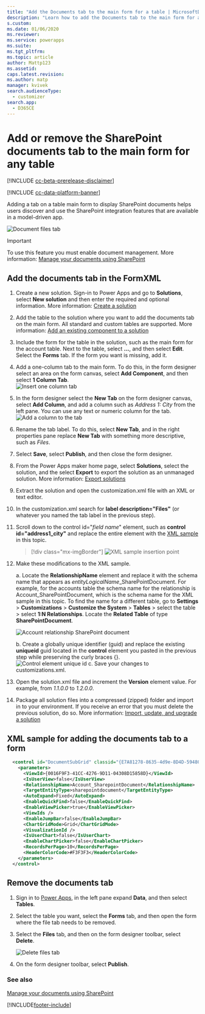 ```yaml
---
title: "Add the Documents tab to the main form for a table | MicrosoftDocs"
description: "Learn how to add the Documents tab to the main form for a table"
s.custom: 
ms.date: 01/06/2020
ms.reviewer: 
ms.service: powerapps
ms.suite: 
ms.tgt_pltfrm: 
ms.topic: article
author: Mattp123
ms.assetid: 
caps.latest.revision: 
ms.author: matp
manager: kvivek
search.audienceType: 
  - customizer
search.app: 
  - D365CE
---
```

# Add or remove the SharePoint documents tab to the main form for any table
[!INCLUDE [cc-beta-prerelease-disclaimer](../../includes/cc-beta-prerelease-disclaimer.md)]

[!INCLUDE [cc-data-platform-banner](../../includes/cc-data-platform-banner.md)]

Adding a tab on a table main form to display SharePoint documents helps users discover and use the SharePoint integration features that are available in a model-driven app. 

![Document files tab](media/document-files-tab.png)

> [!IMPORTANT]
> To use this feature you must enable document management. More information: [Manage your documents using SharePoint](/dynamics365/customer-engagement/admin/manage-documents-using-sharepoint)

## Add the documents tab in the FormXML 
1.	Create a new solution. Sign-in to Power Apps and go to **Solutions**, select **New solution** and then enter the required and optional information. More information: [Create a solution](../data-platform/create-solution.md)
2. Add the table to the solution where you want to add the documents tab on the main form. All standard and custom tables are supported. More information: [Add an existing component to a solution](/powerapps/maker/data-platform/use-solution-explorer#add-an-existing-component-to-a-solution)
3. Include the form for the table in the solution, such as the main form for the account table. Next to the table, select **...**, and then select **Edit**. Select the **Forms** tab. If the form you want is missing, add it.   

4. Add a one-column tab to the main form. To do this, in the form designer select an area on the form canvas, select **Add Component**, and then select **1 Column Tab**.  
   ![Insert one column tab](media/insert-one-column-tab.png)

5. In the form designer select the **New Tab** on the form designer canvas, select **Add Column**, and add a column such as *Address 1: City* from the left pane. You can use any text or numeric column for the tab.
   ![Add a column to the tab](media/add-field-to-tab.png)
6. Rename the tab label. To do this, select **New Tab**, and in the right properties pane replace **New Tab** with something more descriptive, such as *Files*.
7. Select **Save**, select **Publish**, and then close the form designer. 
8. From the Power Apps maker home page, select **Solutions**, select the solution, and the select **Export** to export the solution as an unmanaged solution. More information: [Export solutions](../data-platform/export-solutions.md) 
9. Extract the solution and open the customization.xml file with an XML or text editor. 
10. In the customization.xml search for **label description="Files"** (or whatever you named the tab label in the previous step).
11. Scroll down to the control id="*field name*" element, such as **control id="address1_city"** and replace the entire element with the [XML sample](#xml-sample-for-adding-the-documents-tab-to-a-form) in this topic. 

    > [!div class="mx-imgBorder"] 
    > ![XML sample insertion point](media/form-xml.png "XML sample insertion point")

12. Make these modifications to the XML sample. 
    
     a. Locate the **RelationshipName** element and replace it with the schema name that appears as *entityLogicalName*_SharePointDocument. For example, for the accounts table the schema name for the relationship is Account_SharePointDocument, which is the schema name for the XML sample in this topic. To find the name for a different table, go to **Settings** > **Customizations** > **Customize the System** > **Tables** > select the table > select **1:N Relationships**. Locate the **Related Table** of type **SharePointDocument**. 

      ![Account relationship SharePoint document](media/account-sharepointdocument.png)

     b. Create a globally unique identifier (guid) and replace the existing **uniqueid** guid located in the **control** element you pasted in the previous step while preserving the curly braces {}.  
       ![Control element unique id](media/control-unique-id.png)
     c. Save your changes to customizations.xml. 
13. Open the solution.xml file and increment the **Version** element value. For example, from *1.1.0.0* to *1.2.0.0*. 
14. Package all solution files into a compressed (zipped) folder and import in to your environment. If you receive an error that you must delete the previous solution, do so. More information: [Import, update, and upgrade a solution](../data-platform/import-update-export-solutions.md) 

## XML sample for adding the documents tab to a form
```xml
  <control id="DocumentSubGrid" classid="{E7A81278-8635-4d9e-8D4D-59480B391C5B}" indicationOfSubgrid="true" uniqueid="{9cd66b5c-8b7a-6433-c5a5-46a7245dd534}"> 
    <parameters> 
      <ViewId>{0016F9F3-41CC-4276-9D11-04308D15858D}</ViewId> 
      <IsUserView>false</IsUserView>         
      <RelationshipName>Account_SharepointDocument</RelationshipName>
      <TargetEntityType>sharepointdocument</TargetEntityType> 
      <AutoExpand>Fixed</AutoExpand> 
      <EnableQuickFind>false</EnableQuickFind> 
      <EnableViewPicker>true</EnableViewPicker> 
      <ViewIds /> 
      <EnableJumpBar>false</EnableJumpBar> 
      <ChartGridMode>Grid</ChartGridMode> 
      <VisualizationId /> 
      <IsUserChart>false</IsUserChart> 
      <EnableChartPicker>false</EnableChartPicker> 
      <RecordsPerPage>10</RecordsPerPage> 
      <HeaderColorCode>#F3F3F3</HeaderColorCode> 
    </parameters> 
  </control> 
```

## Remove the documents tab
1.	 Sign in to [Power Apps](https://make.powerapps.com/?utm_source=padocs&utm_medium=linkinadoc&utm_campaign=referralsfromdoc), in the left pane expand **Data**, and then select **Tables**. 
2.	Select the table you want, select the **Forms** tab, and then open the form where the file tab needs to be removed. 
3. Select the **Files** tab, and then on the form designer toolbar, select **Delete**. 

    ![Delete files tab](media/delete-files-tab.png)

4. On the form designer toolbar, select **Publish**.


### See also
[Manage your documents using SharePoint](/dynamics365/customer-engagement/admin/manage-documents-using-sharepoint)

[!INCLUDE[footer-include](../../includes/footer-banner.md)]